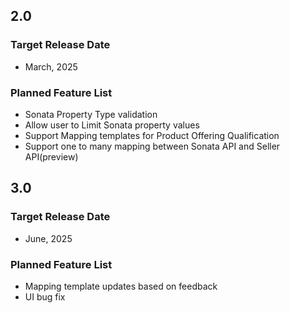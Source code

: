 ## 2.0

### Target Release Date
- March, 2025

### Planned Feature List

- Sonata Property Type validation
- Allow user to Limit Sonata property values
- Support Mapping templates for Product Offering Qualification
- Support one to many mapping between Sonata API and Seller API(preview)


## 3.0

### Target Release Date
- June, 2025

### Planned Feature List
- Mapping template updates based on feedback
- UI bug fix


